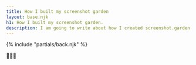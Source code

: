 ```yaml
---
title: How I built my screenshot garden
layout: base.njk
h1: How I built my screenshot garden.
description: I am going to write about how I created screenshot.garden.
---
```

{% include "partials/back.njk" %}
<main class="process">
<p>🌻🌼🌷</p>
</main>